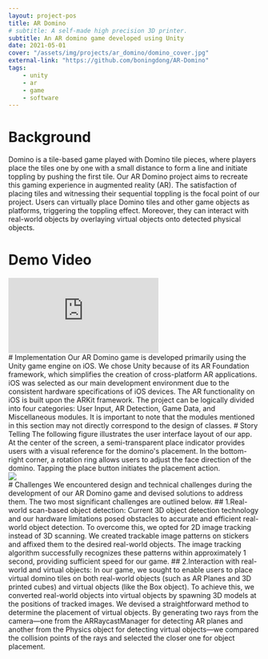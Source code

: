 ```yaml
---
layout: project-pos
title: AR Domino
# subtitle: A self-made high precision 3D printer.
subtitle: An AR domino game developed using Unity
date: 2021-05-01
cover: "/assets/img/projects/ar_domino/domino_cover.jpg"
external-link: "https://github.com/boningdong/AR-Domino"
tags:
    - unity
    - ar
    - game
    - software
---
```

# Background
Domino is a tile-based game played with Domino tile pieces, where players place the tiles one by one with a small distance to form a line and initiate toppling by pushing the first tile. Our AR Domino project aims to recreate this gaming experience in augmented reality (AR). The satisfaction of placing tiles and witnessing their sequential toppling is the focal point of our project. Users can virtually place Domino tiles and other game objects as platforms, triggering the toppling effect. Moreover, they can interact with real-world objects by overlaying virtual objects onto detected physical objects.
# Demo Video
<div class="row justify-content-center">
    <div class="col-12 p-2">
        <div class="video-container">
            <iframe src="https://www.youtube.com/embed/WEThYat87RQ" frameborder="0" allow="accelerometer; autoplay; encrypted-media; gyroscope; picture-in-picture" allowfullscreen></iframe>
        </div>
    </div>
</div>
# Implementation
Our AR Domino game is developed primarily using the Unity game engine on iOS. We chose Unity because of its AR Foundation framework, which simplifies the creation of cross-platform AR applications. iOS was selected as our main development environment due to the consistent hardware specifications of iOS devices. The AR functionality on iOS is built upon the ARKit framework.
The project can be logically divided into four categories: User Input, AR Detection, Game Data, and Miscellaneous modules. It is important to note that the modules mentioned in this section may not directly correspond to the design of classes.
# Story Telling
The following figure illustrates the user interface layout of our app. At the center of the screen, a semi-transparent place indicator provides users with a visual reference for the domino's placement. In the bottom-right corner, a rotation ring allows users to adjust the face direction of the domino. Tapping the place button initiates the placement action.
<div class="row d-flex">
    <div class="col-lg-12">
        <img class="project-photo mx-auto my-2 my-md-4" src="{{ site.baseurl }}/assets/img/projects/ar_domino/domino_storytelling.jpg">
    </div>
</div>
# Challenges
We encountered design and technical challenges during the development of our AR Domino game and devised solutions to address them. The two most significant challenges are outlined below.
## 1.Real-world scan-based object detection:
Current 3D object detection technology and our hardware limitations posed obstacles to accurate and efficient real-world object detection. To overcome this, we opted for 2D image tracking instead of 3D scanning. We created trackable image patterns on stickers and affixed them to the desired real-world objects. The image tracking algorithm successfully recognizes these patterns within approximately 1 second, providing sufficient speed for our game.
## 2.Interaction with real-world and virtual objects:
In our game, we sought to enable users to place virtual domino tiles on both real-world objects (such as AR Planes and 3D printed cubes) and virtual objects (like the Box object). To achieve this, we converted real-world objects into virtual objects by spawning 3D models at the positions of tracked images. We devised a straightforward method to determine the placement of virtual objects. By generating two rays from the camera—one from the ARRaycastManager for detecting AR planes and another from the Physics object for detecting virtual objects—we compared the collision points of the rays and selected the closer one for object placement.
